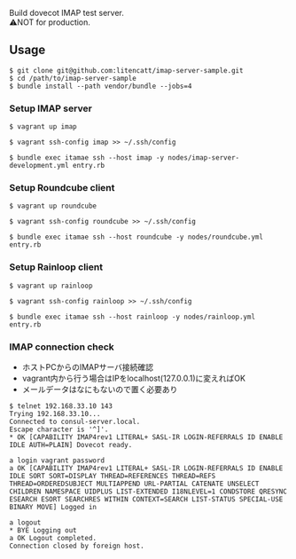 Build dovecot IMAP test server.  
:warning:NOT for production.

## Usage
```
$ git clone git@github.com:litencatt/imap-server-sample.git
$ cd /path/to/imap-server-sample
$ bundle install --path vendor/bundle --jobs=4
```

### Setup IMAP server
```
$ vagrant up imap

$ vagrant ssh-config imap >> ~/.ssh/config

$ bundle exec itamae ssh --host imap -y nodes/imap-server-development.yml entry.rb
```

### Setup Roundcube client
```
$ vagrant up roundcube

$ vagrant ssh-config roundcube >> ~/.ssh/config

$ bundle exec itamae ssh --host roundcube -y nodes/roundcube.yml entry.rb
```

### Setup Rainloop client
```
$ vagrant up rainloop

$ vagrant ssh-config rainloop >> ~/.ssh/config

$ bundle exec itamae ssh --host rainloop -y nodes/rainloop.yml entry.rb
```

### IMAP connection check
- ホストPCからのIMAPサーバ接続確認
- vagrant内から行う場合はIPをlocalhost(127.0.0.1)に変えればOK
- メールデータはなにもないので置く必要あり
```
$ telnet 192.168.33.10 143
Trying 192.168.33.10...
Connected to consul-server.local.
Escape character is '^]'.
* OK [CAPABILITY IMAP4rev1 LITERAL+ SASL-IR LOGIN-REFERRALS ID ENABLE IDLE AUTH=PLAIN] Dovecot ready.

a login vagrant password
a OK [CAPABILITY IMAP4rev1 LITERAL+ SASL-IR LOGIN-REFERRALS ID ENABLE IDLE SORT SORT=DISPLAY THREAD=REFERENCES THREAD=REFS THREAD=ORDEREDSUBJECT MULTIAPPEND URL-PARTIAL CATENATE UNSELECT CHILDREN NAMESPACE UIDPLUS LIST-EXTENDED I18NLEVEL=1 CONDSTORE QRESYNC ESEARCH ESORT SEARCHRES WITHIN CONTEXT=SEARCH LIST-STATUS SPECIAL-USE BINARY MOVE] Logged in

a logout
* BYE Logging out
a OK Logout completed.
Connection closed by foreign host.
```
